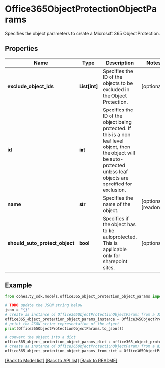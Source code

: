 # Office365ObjectProtectionObjectParams

Specifies the object parameters to create a Microsoft 365 Object Protection.

## Properties

Name | Type | Description | Notes
------------ | ------------- | ------------- | -------------
**exclude_object_ids** | **List[int]** | Specifies the ID of the objects to be excluded in the Object Protection. | [optional] 
**id** | **int** | Specifies the ID of the object being protected. If this is a non leaf level object, then the object will be auto-protected unless leaf objects are specified for exclusion. | 
**name** | **str** | Specifies the name of the object. | [optional] [readonly] 
**should_auto_protect_object** | **bool** | Specifies if the object has to be autoprotected. This is applicable only for sharepoint sites. | [optional] 

## Example

```python
from cohesity_sdk.models.office365_object_protection_object_params import Office365ObjectProtectionObjectParams

# TODO update the JSON string below
json = "{}"
# create an instance of Office365ObjectProtectionObjectParams from a JSON string
office365_object_protection_object_params_instance = Office365ObjectProtectionObjectParams.from_json(json)
# print the JSON string representation of the object
print(Office365ObjectProtectionObjectParams.to_json())

# convert the object into a dict
office365_object_protection_object_params_dict = office365_object_protection_object_params_instance.to_dict()
# create an instance of Office365ObjectProtectionObjectParams from a dict
office365_object_protection_object_params_from_dict = Office365ObjectProtectionObjectParams.from_dict(office365_object_protection_object_params_dict)
```
[[Back to Model list]](../README.md#documentation-for-models) [[Back to API list]](../README.md#documentation-for-api-endpoints) [[Back to README]](../README.md)


